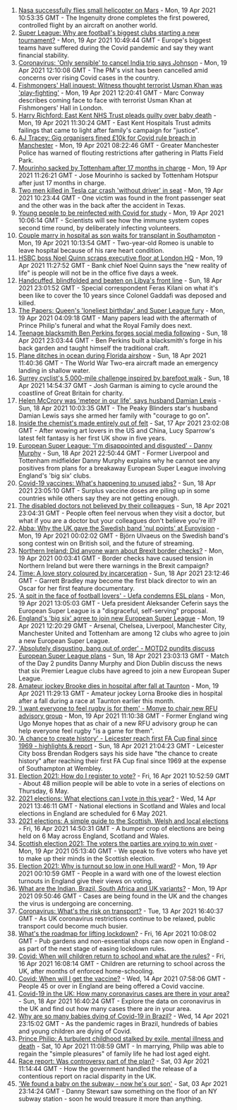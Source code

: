 1. [Nasa successfully flies small helicopter on Mars](https://www.bbc.co.uk/news/science-environment-56799755) - Mon, 19 Apr 2021 10:53:35 GMT - The Ingenuity drone completes the first powered, controlled flight by an aircraft on another world.
2. [Super League: Why are football's biggest clubs starting a new tournament?](https://www.bbc.co.uk/news/business-56768728) - Mon, 19 Apr 2021 10:49:44 GMT - Europe's biggest teams have suffered during the Covid pandemic and say they want financial stability.
3. [Coronavirus: 'Only sensible' to cancel India trip says Johnson](https://www.bbc.co.uk/news/uk-politics-56800305) - Mon, 19 Apr 2021 12:10:08 GMT - The PM's visit has been cancelled amid concerns over rising Covid cases in the country.
4. [Fishmongers' Hall inquest: Witness thought terrorist Usman Khan was 'play-fighting'](https://www.bbc.co.uk/news/uk-england-london-56802888) - Mon, 19 Apr 2021 12:20:41 GMT - Marc Conway describes coming face to face with terrorist Usman Khan at Fishmongers' Hall in London.
5. [Harry Richford: East Kent NHS Trust pleads guilty over baby death](https://www.bbc.co.uk/news/uk-england-kent-56800977) - Mon, 19 Apr 2021 11:30:24 GMT - East Kent Hospitals Trust admits failings that came to light after family's campaign for "justice".
6. [AJ Tracey: Gig organisers fined £10k for Covid rule breach in Manchester](https://www.bbc.co.uk/news/newsbeat-56799333) - Mon, 19 Apr 2021 08:22:46 GMT - Greater Manchester Police has warned of flouting restrictions after gathering in Platts Field Park.
7. [Mourinho sacked by Tottenham after 17 months in charge](https://www.bbc.co.uk/sport/football/56799400) - Mon, 19 Apr 2021 11:26:21 GMT - Jose Mourinho is sacked by Tottenham Hotspur after just 17 months in charge.
8. [Two men killed in Tesla car crash 'without driver' in seat](https://www.bbc.co.uk/news/technology-56799749) - Mon, 19 Apr 2021 10:23:44 GMT - One victim was found in the front passenger seat and the other was in the back after the accident in Texas.
9. [Young people to be reinfected with Covid for study](https://www.bbc.co.uk/news/health-56799112) - Mon, 19 Apr 2021 10:06:14 GMT - Scientists will see how the immune system copes second time round, by deliberately infecting volunteers.
10. [Couple marry in hospital as son waits for transplant in Southampton](https://www.bbc.co.uk/news/uk-england-hampshire-56775006) - Mon, 19 Apr 2021 10:13:54 GMT - Two-year-old Romeo is unable to leave hospital because of his rare heart condition.
11. [HSBC boss Noel Quinn scraps executive floor at London HQ](https://www.bbc.co.uk/news/business-56799720) - Mon, 19 Apr 2021 11:27:52 GMT - Bank chief Noel Quinn says the "new reality of life" is people will not be in the office five days a week.
12. [Handcuffed, blindfolded and beaten on Libya's front line](https://www.bbc.co.uk/news/world-africa-56773817) - Sun, 18 Apr 2021 23:01:52 GMT - Special correspondent Feras Kilani on what it's been like to cover the 10 years since Colonel Gaddafi was deposed and killed.
13. [The Papers: Queen's 'loneliest birthday' and Super League fury](https://www.bbc.co.uk/news/blogs-the-papers-56796272) - Mon, 19 Apr 2021 04:09:18 GMT - Many papers lead with the aftermath of Prince Philip's funeral and what the Royal Family does next.
14. [Teenage blacksmith Ben Perkins forges social media following](https://www.bbc.co.uk/news/uk-england-56733672) - Sun, 18 Apr 2021 23:03:44 GMT - Ben Perkins built a blacksmith's forge in his back garden and taught himself the traditional craft.
15. [Plane ditches in ocean during Florida airshow](https://www.bbc.co.uk/news/world-us-canada-56792530) - Sun, 18 Apr 2021 11:40:36 GMT - The World War Two-era aircraft made an emergency landing in shallow water.
16. [Surrey cyclist's 5,000-mile challenge inspired by barefoot walk](https://www.bbc.co.uk/news/uk-england-surrey-56784396) - Sun, 18 Apr 2021 14:54:37 GMT - Josh Garman is aiming to cycle around the coastline of Great Britain for charity.
17. [Helen McCrory was 'meteor in our life', says husband Damian Lewis](https://www.bbc.co.uk/news/entertainment-arts-56792079) - Sun, 18 Apr 2021 10:03:35 GMT - The Peaky Blinders star's husband Damian Lewis says she armed her family with "courage to go on".
18. [Inside the chemist's made entirely out of felt](https://www.bbc.co.uk/news/entertainment-arts-56773534) - Sat, 17 Apr 2021 23:02:08 GMT - After wowing art lovers in the US and China, Lucy Sparrow's latest felt fantasy is her first UK show in five years.
19. [European Super League: 'I'm disappointed and disgusted' - Danny Murphy](https://www.bbc.co.uk/sport/football/56796391) - Sun, 18 Apr 2021 22:50:44 GMT - Former Liverpool and Tottenham midfielder Danny Murphy explains why he cannot see any positives from plans for a breakaway European Super League involving England's 'big six' clubs.
20. [Covid-19 vaccines: What's happening to unused jabs?](https://www.bbc.co.uk/news/world-56763490) - Sun, 18 Apr 2021 23:05:10 GMT - Surplus vaccine doses are piling up in some countries while others say they are not getting enough.
21. [The disabled doctors not believed by their colleagues](https://www.bbc.co.uk/news/disability-56244376) - Sun, 18 Apr 2021 23:04:31 GMT - People often feel nervous when they visit a doctor, but what if you are a doctor but your colleagues don't believe you're ill?
22. [Abba: Why the UK gave the Swedish band 'nul points' at Eurovision](https://www.bbc.co.uk/news/entertainment-arts-56743279) - Mon, 19 Apr 2021 00:02:02 GMT - Björn Ulvaeus on the Swedish band's song contest win on British soil, and the future of streaming.
23. [Northern Ireland: Did anyone warn about Brexit border checks?](https://www.bbc.co.uk/news/56763859) - Mon, 19 Apr 2021 00:03:41 GMT - Border checks have caused tension in Northern Ireland but were there warnings in the Brexit campaign?
24. [Time: A love story coloured by incarceration](https://www.bbc.co.uk/news/world-us-canada-56753968) - Sun, 18 Apr 2021 23:12:46 GMT - Garrett Bradley may become the first black director to win an Oscar for her first feature documentary.
25. ['A spit in the face of football lovers' - Uefa condemns ESL plans](https://www.bbc.co.uk/sport/football/56800351) - Mon, 19 Apr 2021 13:05:03 GMT - Uefa president Aleksander Ceferin says the European Super League is a "disgraceful, self-serving" proposal.
26. [England's 'big six' agree to join new European Super League](https://www.bbc.co.uk/sport/football/56795811) - Mon, 19 Apr 2021 12:20:29 GMT - Arsenal, Chelsea, Liverpool, Manchester City, Manchester United and Tottenham are among 12 clubs who agree to join a new European Super League.
27. ['Absolutely disgusting, bang out of order' - MOTD2 pundits discuss European Super League plans](https://www.bbc.co.uk/sport/av/football/56796582) - Sun, 18 Apr 2021 23:03:13 GMT - Match of the Day 2 pundits Danny Murphy and Dion Dublin discuss the news that six Premier League clubs have agreed to join a new European Super League.
28. [Amateur jockey Brooke dies in hospital after fall at Taunton](https://www.bbc.co.uk/sport/horse-racing/56798062) - Mon, 19 Apr 2021 11:29:13 GMT - Amateur jockey Lorna Brooke dies in hospital after a fall during a race at Taunton earlier this month.
29. ['I want everyone to feel rugby is for them' - Monye to chair new RFU advisory group](https://www.bbc.co.uk/sport/rugby-union/56709956) - Mon, 19 Apr 2021 11:10:38 GMT - Former England wing Ugo Monye hopes that as chair of a new RFU advisory group he can help everyone feel rugby "is a game for them".
30. ['A chance to create history' - Leicester reach first FA Cup final since 1969 - highlights & report](https://www.bbc.co.uk/sport/football/56725449) - Sun, 18 Apr 2021 21:04:23 GMT - Leicester City boss Brendan Rodgers says his side have "the chance to create history" after reaching their first FA Cup final since 1969 at the expense of Southampton at Wembley.
31. [Election 2021: How do I register to vote?](https://www.bbc.co.uk/news/uk-politics-56581106) - Fri, 16 Apr 2021 10:52:59 GMT - About 48 million people will be able to vote in a series of elections on Thursday, 6 May.
32. [2021 elections: What elections can I vote in this year?](https://www.bbc.co.uk/news/56129210) - Wed, 14 Apr 2021 13:46:11 GMT - National elections in Scotland and Wales and local elections in England are scheduled for 6 May 2021.
33. [2021 elections: A simple guide to the Scottish, Welsh and local elections](https://www.bbc.co.uk/news/uk-politics-56286643) - Fri, 16 Apr 2021 14:50:31 GMT - A bumper crop of elections are being held on 6 May across England, Scotland and Wales.
34. [Scottish election 2021: The voters the parties are vying to win over](https://www.bbc.co.uk/news/uk-scotland-56633340) - Mon, 19 Apr 2021 05:13:40 GMT - We speak to five voters who have yet to make up their minds in the Scottish election.
35. [Election 2021: Why is turnout so low in one Hull ward?](https://www.bbc.co.uk/news/uk-england-humber-56735787) - Mon, 19 Apr 2021 00:10:59 GMT - People in a ward with one of the lowest election turnouts in England give their views on voting.
36. [What are the Indian, Brazil, South Africa and UK variants?](https://www.bbc.co.uk/news/health-55659820) - Mon, 19 Apr 2021 09:50:46 GMT - Cases are being found in the UK and the changes the virus is undergoing are concerning.
37. [Coronavirus: What's the risk on transport?](https://www.bbc.co.uk/news/health-51736185) - Tue, 13 Apr 2021 16:40:37 GMT - As UK coronavirus restrictions continue to be relaxed, public transport could become much busier.
38. [What's the roadmap for lifting lockdown?](https://www.bbc.co.uk/news/explainers-52530518) - Fri, 16 Apr 2021 10:08:02 GMT - Pub gardens and non-essential shops can now open in England - as part of the next stage of easing lockdown rules.
39. [Covid: When will children return to school and what are the rules?](https://www.bbc.co.uk/news/education-51643556) - Fri, 16 Apr 2021 16:08:14 GMT - Children are returning to school across the UK, after months of enforced home-schooling.
40. [Covid: When will I get the vaccine?](https://www.bbc.co.uk/news/health-55045639) - Wed, 14 Apr 2021 07:58:06 GMT - People 45 or over in England are being offered a Covid vaccine.
41. [Covid-19 in the UK: How many coronavirus cases are there in your area?](https://www.bbc.co.uk/news/uk-51768274) - Sun, 18 Apr 2021 16:40:24 GMT - Explore the data on coronavirus in the UK and find out how many cases there are in your area.
42. [Why are so many babies dying of Covid-19 in Brazil?](https://www.bbc.co.uk/news/world-latin-america-56696907) - Wed, 14 Apr 2021 23:15:02 GMT - As the pandemic rages in Brazil, hundreds of babies and young children are dying of Covid.
43. [Prince Philip: A turbulent childhood stalked by exile, mental illness and death](https://www.bbc.co.uk/news/uk-56690270) - Sat, 10 Apr 2021 11:08:59 GMT - In marrying, Philip was able to regain the "simple pleasures" of family life he had lost aged eight.
44. [Race report: Was controversy part of the plan?](https://www.bbc.co.uk/news/uk-politics-56578839) - Sat, 03 Apr 2021 11:14:44 GMT - How the government handled the release of a contentious report on racial disparity in the UK.
45. ['We found a baby on the subway - now he's our son'](https://www.bbc.co.uk/news/stories-56409764) - Sat, 03 Apr 2021 23:14:24 GMT - Danny Stewart saw something on the floor of an NY subway station - soon he would treasure it more than anything.
